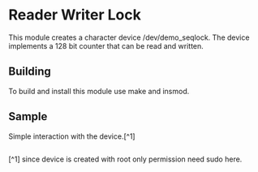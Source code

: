 # Reader Writer Lock
This module creates a character device /dev/demo_seqlock.
The device implements a 128 bit counter that can be read and written.

## Building
To build and install this module use make and insmod.

## Sample
Simple interaction with the device.[^1]

```
```
[^1] since device is created with root only permission need sudo here.
